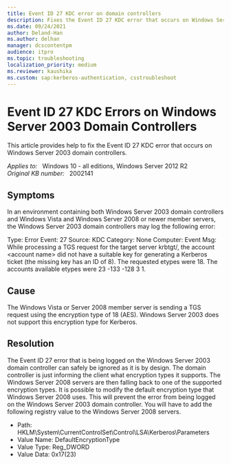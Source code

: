 ```yaml
---
title: Event ID 27 KDC error on domain controllers
description: Fixes the Event ID 27 KDC error that occurs on Windows Server 2003 domain controllers.
ms.date: 09/24/2021
author: Deland-Han
ms.author: delhan
manager: dcscontentpm
audience: itpro
ms.topic: troubleshooting
localization_priority: medium
ms.reviewer: kaushika
ms.custom: sap:kerberos-authentication, csstroubleshoot
---
```

# Event ID 27 KDC Errors on Windows Server 2003 Domain Controllers

This article provides help to fix the Event ID 27 KDC error that occurs on Windows Server 2003 domain controllers.

_Applies to:_ &nbsp; Windows 10 - all editions, Windows Server 2012 R2  
_Original KB number:_ &nbsp; 2002141

## Symptoms

In an environment containing both Windows Server 2003 domain controllers and Windows Vista and Windows Server 2008 or newer member servers, the Windows Server 2003 domain controllers may log the following error:

Type: Error
Event: 27
Source: KDC
Category: None
Computer:
Event Msg: While processing a TGS request for the target server krbtgt/, the account 
\<account name> did not have a suitable key for generating a Kerberos ticket (the missing key has an ID of 8). The requested etypes were 18. The accounts available etypes were 23 -133 -128 3 1.

## Cause

The Windows Vista or Server 2008 member server is sending a TGS request using the encryption type of 18 (AES). Windows Server 2003 does not support this encryption type for Kerberos.

## Resolution

The Event ID 27 error that is being logged on the Windows Server 2003 domain controller can safely be ignored as it is by design. The domain controller is just informing the client what encryption types it supports. The Windows Server 2008 servers are then falling back to one of the supported encryption types.
It is possible to modify the default encryption type that Windows Server 2008 uses. This will prevent the error from being logged on the Windows Server 2003 domain controller. You will have to add the following registry value to the Windows Server 2008 servers.

- Path: HKLM\System\CurrentControlSet\Control\LSA\Kerberos\Parameters
- Value Name:  DefaultEncryptionType
- Value Type:  Reg_DWORD
- Value Data:  0x17(23)
